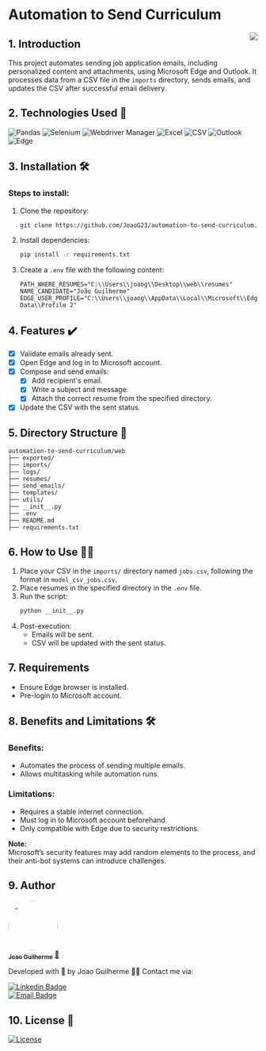 # Automation to Send Curriculum 

<img src="./assets/icon.ico" align="right">

## 1. Introduction  

This project automates sending job application emails, including personalized content and attachments, using Microsoft Edge and Outlook. It processes data from a CSV file in the `imports` directory, sends emails, and updates the CSV after successful email delivery.

## 2. Technologies Used 📲  

![Pandas](https://img.shields.io/badge/Pandas-Data%20Analysis-150458?logo=pandas&logoColor=white)
![Selenium](https://img.shields.io/badge/Selenium-Browser%20Automation-43B02A?logo=selenium&logoColor=white)
![Webdriver Manager](https://img.shields.io/badge/Webdriver%20Manager-Browser%20Drivers-F8C471?logo=selenium&logoColor=black)
![Excel](https://img.shields.io/badge/Excel-Spreadsheet-217346?logo=microsoft-excel&logoColor=white)
![CSV](https://img.shields.io/badge/CSV-Comma%20Separated%20Values-FF8800)
![Outlook](https://img.shields.io/badge/Outlook-Email-0078D4?logo=microsoft-outlook&logoColor=white)
![Edge](https://img.shields.io/badge/Edge-Browser-0078D7?logo=microsoft-edge&logoColor=white)

## 3. Installation 🛠️  

### Steps to install:  

1. Clone the repository:  
   ```bash  
   git clone https://github.com/JoaoG23/automation-to-send-curriculum.git  
   ```  
2. Install dependencies:  
   ```bash  
   pip install -r requirements.txt  
   ```  
3. Create a `.env` file with the following content:  
   ```env  
   PATH_WHERE_RESUMES="C:\\Users\\joaog\\Desktop\\web\\resumes"  
   NAME_CANDIDATE="João Guilherme"  
   EDGE_USER_PROFILE="C:\\Users\\joaog\\AppData\\Local\\Microsoft\\Edge\\User Data\\Profile 2"  
   ```  

## 4. Features ✔️  

- [x] Validate emails already sent.
- [x] Open Edge and log in to Microsoft account.
- [x] Compose and send emails:  
    - [x] Add recipient's email.  
    - [x] Write a subject and message.  
    - [x] Attach the correct resume from the specified directory.  
- [x] Update the CSV with the sent status.  

## 5. Directory Structure 📂  

    automation-to-send-curriculum/web  
    ├── exported/  
    ├── imports/  
    ├── logs/  
    ├── resumes/  
    ├── send_emails/  
    ├── templates/  
    ├── utils/  
    ├── __init__.py  
    ├── .env  
    ├── README.md  
    ├── requirements.txt  

## 6. How to Use 👨‍💻  

1. Place your CSV in the `imports/` directory named `jobs.csv`, following the format in `model_csv_jobs.csv`.  
2. Place resumes in the specified directory in the `.env` file.  
3. Run the script:  
   ```bash  
   python __init__.py 
   ```  
4. Post-execution:  
   - Emails will be sent.  
   - CSV will be updated with the sent status.  

## 7. Requirements  

- Ensure Edge browser is installed.  
- Pre-login to Microsoft account.  

## 8. Benefits and Limitations 🛠️  

### Benefits:  
- Automates the process of sending multiple emails.  
- Allows multitasking while automation runs.  

### Limitations:  
- Requires a stable internet connection.  
- Must log in to Microsoft account beforehand.  
- Only compatible with Edge due to security restrictions.  

**Note:**  
Microsoft’s security features may add random elements to the process, and their anti-bot systems can introduce challenges.

## 9. Author  

 <img style="border-radius:50%;" src="https://avatars.githubusercontent.com/u/80895578?v=4" width="100px;" alt=""/>  
 <br />  
 <sub><b>Joao Guilherme</b></sub></a> <a href="https://github.com/JoaoG23/">🚀</a>  

Developed with 🤖 by Joao Guilherme 👋🏽 Contact me via:  

[![Linkedin Badge](https://shields.io/badge/-Joao%20Guilherme-blue?style=flat-square&logo=Linkedin&logoColor=white&link=https://www.linkedin.com/in/joaog123/)](https://www.linkedin.com/in/joaog123/)  
[![Email Badge](https://shields.io/badge/-joaoguilherme94@live.com-c80?style=flat-square&logo=Microsoft&logoColor=white&link=mailto:joaoguilherme94@live.com)](mailto:joaoguilherme94@live.com)  

## 10. License 📄  

[![License](https://shields.io/github/license/Ileriayo/markdown-badges?style=for-the-badge)](./LICENSE)  